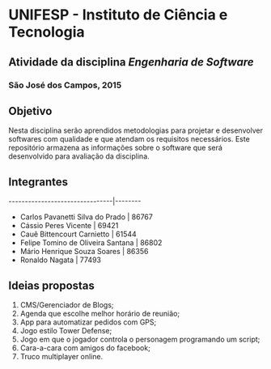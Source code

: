 # UNIFESP - Instituto de Ciência e Tecnologia
## Atividade da disciplina *Engenharia de Software*
### São José dos Campos, 2015


## Objetivo
Nesta disciplina serão aprendidos metodologias para projetar e desenvolver softwares com qualidade e que atendam os requisitos necessários.
Este repositório armazena as informações sobre o software que será desenvolvido para avaliação da disciplina.

## Integrantes
--------------------------------|--------
- Carlos Pavanetti Silva do Prado | 86767
- Cássio Peres Vicente | 69421
- Cauê Bittencourt Carnietto | 61544
- Felipe Tomino de Oliveira Santana | 86802
- Mário Henrique Souza Soares | 86356
- Ronaldo Nagata | 77493

## Ideias propostas
1. CMS/Gerenciador de Blogs;
2. Agenda que escolhe melhor horário de reunião;
3. App para automatizar pedidos com GPS;
4. Jogo estilo Tower Defense;
5. Jogo em que o jogador controla o personagem programando um script;
6. Cara-a-cara com amigos do facebook;
7. Truco multiplayer online.
